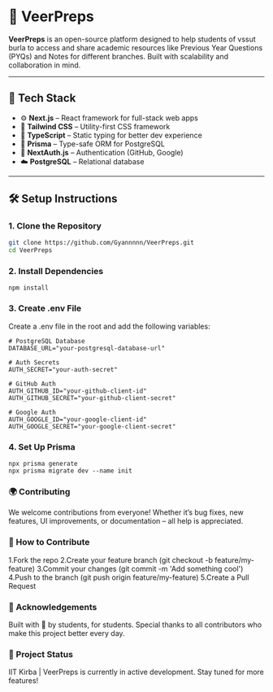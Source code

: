 # 🏫 VeerPreps 

**VeerPreps** is an open-source platform designed to help students of vssut burla to access and share academic resources like Previous Year Questions (PYQs) and Notes for different branches. Built with scalability and collaboration in mind.

---

## 🚀 Tech Stack

- ⚙️ **Next.js** – React framework for full-stack web apps
- 🎨 **Tailwind CSS** – Utility-first CSS framework
- 🧠 **TypeScript** – Static typing for better dev experience
- 🧬 **Prisma** – Type-safe ORM for PostgreSQL
- 🔐 **NextAuth.js** – Authentication (GitHub, Google)
- ☁️ **PostgreSQL** – Relational database

---

## 🛠️ Setup Instructions

### 1. Clone the Repository

```bash
git clone https://github.com/Gyannnnn/VeerPreps.git
cd VeerPreps
```

### 2. Install Dependencies

```
npm install
```

### 3. Create .env File
Create a .env file in the root and add the following variables:
```
# PostgreSQL Database
DATABASE_URL="your-postgresql-database-url"

# Auth Secrets
AUTH_SECRET="your-auth-secret"

# GitHub Auth
AUTH_GITHUB_ID="your-github-client-id"
AUTH_GITHUB_SECRET="your-github-client-secret"

# Google Auth
AUTH_GOOGLE_ID="your-google-client-id"
AUTH_GOOGLE_SECRET="your-google-client-secret"

```

### 4. Set Up Prisma

```
npx prisma generate
npx prisma migrate dev --name init
```
### 🌍 Contributing
We welcome contributions from everyone! Whether it’s bug fixes, new features, UI improvements, or documentation – all help is appreciated.
### 📌 How to Contribute
1.Fork the repo
2.Create your feature branch (git checkout -b feature/my-feature)
3.Commit your changes (git commit -m 'Add something cool')
4.Push to the branch (git push origin feature/my-feature)
5.Create a Pull Request

### 🙌 Acknowledgements
Built with 💖 by students, for students. Special thanks to all contributors who make this project better every day.

### 🔗 Project Status
IIT Kirba | VeerPreps is currently in active development. Stay tuned for more features!










